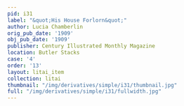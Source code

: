 ```yaml
---
pid: i31
label: "&quot;His House Forlorn&quot;"
author: Lucia Chamberlin
orig_pub_date: '1909'
obj_pub_date: '1909'
publisher: Century Illustrated Monthly Magazine
location: Butler Stacks
case: '4'
order: '13'
layout: litai_item
collection: litai
thumbnail: "/img/derivatives/simple/i31/thumbnail.jpg"
full: "/img/derivatives/simple/i31/fullwidth.jpg"
---
```

